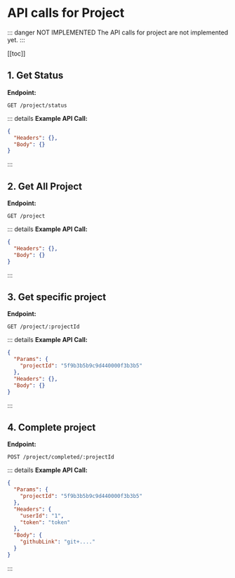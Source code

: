 # API calls for Project

::: danger NOT IMPLEMENTED
The API calls for project are not implemented yet.
:::

[[toc]]

## 1. Get Status

**Endpoint:**

```
GET /project/status
```

::: details **Example API Call:**

```json
{
  "Headers": {},
  "Body": {}
}
```

:::

## 2. Get All Project

**Endpoint:**

```
GET /project
```

::: details **Example API Call:**

```json
{
  "Headers": {},
  "Body": {}
}
```

:::

## 3. Get specific project

**Endpoint:**

```
GET /project/:projectId
```

::: details **Example API Call:**

```json
{
  "Params": {
    "projectId": "5f9b3b5b9c9d440000f3b3b5"
  },
  "Headers": {},
  "Body": {}
}
```

:::

## 4. Complete project

**Endpoint:**

```
POST /project/completed/:projectId
```

::: details **Example API Call:**

```json
{
  "Params": {
    "projectId": "5f9b3b5b9c9d440000f3b3b5"
  },
  "Headers": {
    "userId": "1",
    "token": "token"
  },
  "Body": {
    "githubLink": "git+...."
  }
}
```

:::

